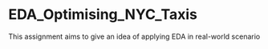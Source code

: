 # EDA_Optimising_NYC_Taxis
This assignment aims to give an idea of applying EDA in real-world scenario
